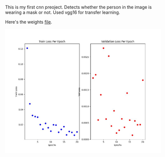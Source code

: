 This is my first cnn preoject. Detects whether the person in the image is wearing a mask or not. Used vgg16 for transfer learning.

Here's the weights [file](https://drive.google.com/file/d/1ARj2hs0nBvgLDUXLXQ8BAb2l0UMf2mkm/view?usp=sharing).



![Performance Metrics:](aaa.jpeg)

